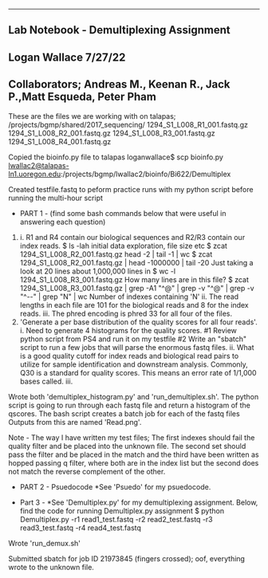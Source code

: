 ----------------------------------------
Lab Notebook - Demultiplexing Assignment
----------------------------------------
Logan Wallace 7/27/22
----------------------------------------------------------------------
Collaborators; Andreas M., Keenan R., Jack P.,Matt Esqueda, Peter Pham
----------------------------------------------------------------------

These are the files we are working with on talapas;
/projects/bgmp/shared/2017_sequencing/
1294_S1_L008_R1_001.fastq.gz
1294_S1_L008_R2_001.fastq.gz
1294_S1_L008_R3_001.fastq.gz
1294_S1_L008_R4_001.fastq.gz

Copied the bioinfo.py file to talapas
loganwallace$ scp bioinfo.py lwallac2@talapas-ln1.uoregon.edu:/projects/bgmp/lwallac2/bioinfo/Bi622/Demultiplex

Created testfile.fastq to peform practice runs with my python script before running the multi-hour script

- PART 1 - (find some bash commands below that were useful in answering each question)
1. i. R1 and R4 contain our biological sequences and R2/R3 contain our index reads. 
    $ ls -lah   initial data exploration, file size etc
    $ zcat 1294_S1_L008_R2_001.fastq.gz head -2 | tail -1 | wc
    $ zcat 1294_S1_L008_R2_001.fastq.gz | head -1000000 | tail -20      Just taking a look at 20 lines about 1,000,000 lines in
    $ wc -l 1294_S1_L008_R3_001.fastq.gz    How many lines are in this file?
    $ zcat 1294_S1_L008_R3_001.fastq.gz | grep -A1 "^@" | grep -v "^@" | grep -v "^--" | grep "N" | wc     Number of indexes containing 'N' 
    ii. The read lengths in each file are 101 for the biological reads and 8 for the index reads. 
    iii. The phred encoding is phred 33 for all four of the files. 
2. 'Generate a per base distribution of the quality scores for all four reads'.
    i. Need to generate 4 histograms for the quality scores. #1 Review python script from PS4 and run it on my testfile #2 Write an "sbatch" script to run a few jobs that will parse the enormous fastq files.
    ii. What is a good quality cutoff for index reads and biological read pairs to utilize for sample identification and downstream analysis. Commonly, Q30 is a standard for quality scores. This means an error rate of 1/1,000 bases called. 
    iii. 

Wrote both 'demultiplex_histogram.py' and 'run_demultiplex.sh'. 
The python script is going to run through each fastq file and return a histogram of the qscores.
The bash script creates a batch job for each of the fastq files
Outputs from this are named 'Read<x>.png'.

Note - The way I have written my test files; 
The first indexes should fail the quality filter and be placed into the unknown file. The second set should pass the filter and be placed in the match and the third have been written as hopped passing q filter, where both are in the index list but the second does not match the reverse complement of the other. 

- PART 2 -
Psuedocode
*See 'Psuedo' for my psuedocode.

- Part 3 -
*See 'Demultiplex.py' for my demultiplexing assignment.
Below, find the code for running Demultiplex.py assignment 
$ python Demultiplex.py -r1 read1_test.fastq -r2 read2_test.fastq -r3 read3_test.fastq -r4 read4_test.fastq

Wrote 'run_demux.sh'

Submitted sbatch for job ID 21973845 (fingers crossed); oof, everything wrote to the unknown file.

